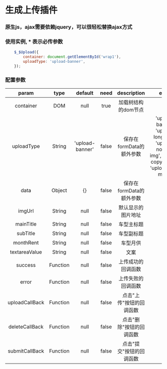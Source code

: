 # 生成上传插件 
### 原生js，ajax需要依赖jquery，可以很轻松替换ajax方式

### 使用实例, * 表示必传参数
```javascript
    $_$Upload({
        container: document.getElementById('wrap1'),
        uploadType: 'upload-banner',
    });

``` 
### 配置参数
|param|type|default|need|description|enum|
|:----:|:----:|:----:|:----:|:----:|:----:|
|container|DOM|null|true|加载树结构的dom节点||
|uploadType|String|'upload-banner'|false|保存在formData的额外参数|'upload-banner', 'upload-long-img', 'upload-normal-img','upload-copywriting', 'upload-car-model'|
|data|Object|{}|false|保存在formData的额外参数||
|imgUrl|String|null|false|默认显示的图片地址||
|mainTitle|String|null|false|车型主标题||
|subTitle|String|null|false|车型副标题||
|monthRent|String|null|false|车型月供||
|textareaValue|String|null|false|文案||
|success|Function|null|false|上传成功的回调函数||
|error|Function|null|false|上传失败的回调函数||
|uploadCallBack|Function|null|false|点击"上传"按钮的回调函数||
|deleteCallBack|Function|null|false|点击"删除"按钮的回调函数||
|submitCallBack|Function|null|false|点击"提交"按钮的回调函数||




